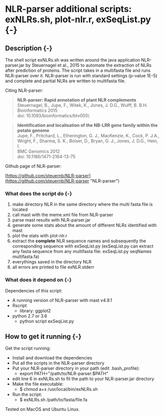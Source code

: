 # NLR-parser additional scripts: exNLRs.sh, plot-nlr.r, exSeqList.py {-}

## Description {-}

The shell script exNLRs.sh was written around the java application NLR-parser.jar by Steuernagel et al., 2015 to automate the extraction of NLRs after prediction of proteins. The script takes in a multifasta file and runs NLR-parser over it. NLR-parser is run with standard settings (p-value 1E-5) and complete and partial NLRs are written to multifasta file.

Citing NLR-parser:

> **NLR-parser: Rapid annotation of plant NLR complements**\
> Steuernagel, B., Jupe, F., Witek, K., Jones, J. D.G., Wulff, B. B.H.\
> Bioinformatics 2015\
> doi: 10.1093/bioinformatics/btv005\

> **Identification and localisation of the NB-LRR gene family within the potato genome**\
> Jupe, F., Pritchard, L., Etherington, G. J., MacKenzie, K., Cock, P. J.A., Wright, F., Sharma, S. K., Bolser, D., Bryan, G. J., Jones, J. D.G., Hein, I.\
> BMC Genomics 2012\
> doi: 10.1186/1471-2164-13-75

Github page of NLR-parser:

[https://github.com/steuernb/NLR-parser](https://github.com/steuernb/NLR-parser "NLR-parser")

### What does the script do {-}

  1. make directory NLR in the same directory where the multi fasta file is located
  2. call mast with the meme.xml file from NLR-parser
  3. parse mast results with NLR-parser.jar
  4. generate some stats about the amount of different NLRs identified with mast
  5. plot the stats with plot-nlr.r
  6. extract the **complete** NLR sequence names and subsequently the corresponding sequence with exSeqList.py (exSeqList.py can extract any fasta sequence from any multifasta file: exSeqList.py seqNames multifasta.fa)
  7. everythings saved in the directory NLR
  8. all errors are printed to file exNLR.stderr

### What does it depend on {-}

Dependencies of this script:

  - A running version of NLR-parser with mast v4.9.1
  - Rscript
    - library: ggplot2
  - python 2.7 or 3.6
    - python script exSeqList.py

## How to get it running {-}

Get the script running:

  - Install and download the dependencies
  - Put all the scripts in the NLR-parser directory
  - Put your NLR-parser directory in your path (edit .bash_profile):
    - export PATH="/path/to/NLR-parser:$PATH"
  - edit line 6 in exNLRs.sh to fit the path to your NLR-parser.jar directory
  - Make the file executable:
    - $ chmod a+x /usr/local/bin/exNLRs.sh
  - Run the script:
    - $ exNLRs.sh /path/to/fasta/file.fa

Tested on MacOS and Ubuntu Linux.
